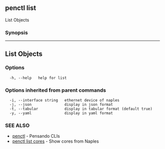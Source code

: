 ## penctl list

List Objects

### Synopsis



-------------
 List Objects 
-------------


### Options

```
  -h, --help   help for list
```

### Options inherited from parent commands

```
  -i, --interface string   ethernet device of naples
  -j, --json               display in json format
  -t, --tabular            display in tabular format (default true)
  -y, --yaml               display in yaml format
```

### SEE ALSO
* [penctl](penctl.md)	 - Pensando CLIs
* [penctl list cores](penctl_list_cores.md)	 - Show cores from Naples

